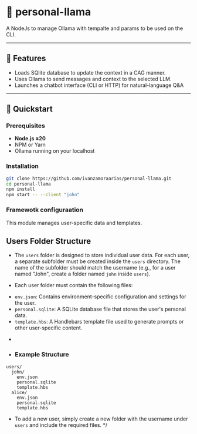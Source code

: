 

# 🦙 personal-llama

A NodeJs to manage Ollama with tempalte and params to be used on the CLI.

---

## 🔧 Features

- Loads SQlite database to update the context in a CAG manner. 
- Uses Ollama to send messages and context to the selected LLM.
- Launches a chatbot interface (CLI or HTTP) for natural-language Q&A  

---

## 🚀 Quickstart

### Prerequisites

- **Node.js ≥20**
- NPM or Yarn
- Ollama running on your localhost

### Installation

```bash
git clone https://github.com/ivanzamoraarias/personal-llama.git
cd personal-llama
npm install
npm start -- --client "john"
```


### Framewotk configuraation


 This module manages user-specific data and templates.
 
  ## Users Folder Structure
 
 * The `users` folder is designed to store individual user data. For each user, a separate subfolder must be created inside the `users` directory. The name of the subfolder should match the username (e.g., for a user named "John", create a folder named `john` inside `users`).
 
 * Each user folder must contain the following files:
 
  - `env.json`: Contains environment-specific configuration and settings for the user.
  - `personal.sqlite`: A SQLite database file that stores the user's personal data.
  - `template.hbs`: A Handlebars template file used to generate prompts or other user-specific content.
 *
 * ### Example Structure
 
  ```
  users/
    john/
      env.json
      personal.sqlite
      template.hbs
    alice/
      env.json
      personal.sqlite
      template.hbs
  ```
 
 * To add a new user, simply create a new folder with the username under `users` and include the required files.
 */
